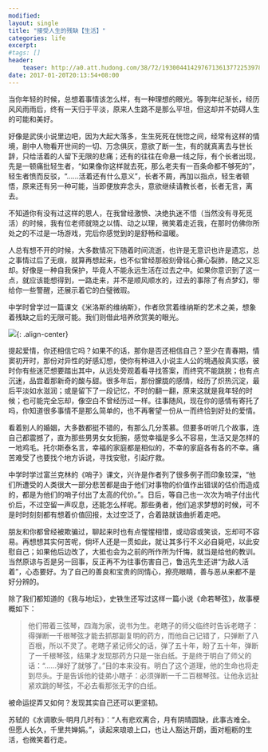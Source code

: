 ```yaml
---
modified:
layout: single
title: "接受人生的残缺【生活】"
categories: life
excerpt:
#tags: []
header:
    teaser: http://a0.att.hudong.com/38/72/19300441429767136137722539786.jpg
date: 2017-01-20T20:13:54+08:00
---
```



当你年轻的时候，总想着事情该怎么样，有一种理想的眼光。等到年纪渐长，经历风风雨雨后，终有一天归于平淡，原来人生路不是那么平坦，但这却并不妨碍人生的可能和美好。

好像是武侠小说里边吧，因为大起大落多，生生死死在恍惚之间，经常有这样的情境，剧中人物看开世间的一切、万念俱灰，意欲了断一生，有的就真离去与世长辞，只给活着的人留下无限的悲痛；还有的往往在命悬一线之际，有个长者出现，先是一顿痛批轻生者，“如果像你这样就去死，那么老夫有一百条命都不够死的”，轻生者愤而反驳，“......活着还有什么意义”，长者不屑，再加以指点，轻生者顿悟，原来还有另一种可能，当即便放弃念头，意欲继续请教长者，长者无言，离去。

不知道你有没有过这样的恩人，在我曾经激愤、决绝执迷不悟（当然没有寻死觅活）的时候，我有位老师就晓之以情、动之以理，微笑着走近我，在那时仿佛你所处之的不过是一场游戏，完后你感觉到的是舒畅和温暖。

人总有想不开的时候，大多数情况下随着时间流逝，也许是无意识也许是遗忘，总之事情过后了无痕，就算再想起来，也不似曾经那般刻骨铭心撕心裂肺，随之又忘却。好像是一种自我保护，毕竟人不能永远生活在过去之中。如果你意识到了这一点，就应该能想得到，一路走来，并不是顺风顺水的，过去的事除了有点梦幻，带给你一些警醒，还展示着它的白璧微瑕。

中学时曾学过一篇课文《米洛斯的维纳斯》，作者欣赏着维纳斯的艺术之美，想象着残缺之后的无限可能。我们则借此培养欣赏美的眼光。

![](http://a0.att.hudong.com/38/72/19300441429767136137722539786.jpg){: .align-center}

提起爱情，你还相信它吗？如果不的话，那你是否还相信自己？至少在青春期，情窦初开时，那份对异性的好感幻想，使你有种进入小说主人公的境遇般真实感，彼时你有些迷茫想要踏出其中，从远处旁观着看寻找答案，而终究不能跳脱；也有点沉迷，品尝着那新奇的酸与甜。很多年后，那份朦胧的感情，经历了炽热沉淀，最后平淡如水滋润；或是留下了一段记忆，不时的翻一翻，原来这就是我年轻的时候；也可能完全忘却，像空白不曾经历过一样。往事随风，现在你的感情有寄托了吗，你知道很多事情不是那么简单的，也不再奢望一份从一而终恰到好处的爱情。

看着别人的婚姻，大多数都挺不错的，有那么几分羡慕。但要多听听几个故事，连自己都震撼了，直为那些男男女女扼腕，感觉幸福是多么不容易，生活又是怎样的一地鸡毛。托尔斯泰名言，幸福的家庭都是相似的，不幸的家庭各有各的不幸。痛苦难受了也要找个地方诉说，寻找安慰，引起疗救。

中学时学过富兰克林的《哨子》课文，兴许是作者列了很多例子而印象较深，“他们所遭受的人类很大一部分悲苦都是由于他们对事物的价值作出错误的估价而造成的，都是为他们的哨子付出了太高的代价。”。日后，等自己也一次次为哨子付出代价后，不过空留一声叹息，还能怎么样呢。那些勇者，他们追求梦想的时候，可不是时时刻刻都有想着价值回报，太过空泛了，合着路就该曲折着走吧。

朋友和你都曾经被欺骗过，聊起来时也有点惺惺相惜，或动容或笑谈，忘却可不容易。再想想其实何苦呢，倘坏人还是一贯如此，就让其多行不义必自毙吧，以此安慰自己；如果他后边改了，大抵也会为之前的所作所为忏悔，就当是给他的教训。当然原谅与否是另一回事，反正再不为往事伤害自己，鲁迅先生还讲“为敌人活着”，心态要好。为了自己的善良和宝贵的同情心，擦亮眼睛，善与恶从来都不是好分辨的。

除了我们都知道的《我与地坛》，史铁生还写过这样一篇小说《命若琴弦》，故事梗概如下：

>他们带着三弦琴，四海为家，说书为生。老瞎子的师父临终时告诉老瞎子：得弹断一千根琴弦才能去抓那副复明的药方，而他自己记错了，只弹断了八百根，所以不灵了。老瞎子紧记师父的话，弹了五十年，盼了五十年，弹断了一千根琴弦，结果才发现那药方只是一张白纸。于是终于明白了师父的话：“……弹好了就够了。”目的本来没有。明白了这个道理，他的生命也将走到尽头。于是告诉他的徒弟小瞎子：必须弹断一千二百根琴弦。让他永远扯紧欢跳的琴弦，不必去看那张无字的白纸。 

被命运捉弄又如何？发现其实自己还可以更坚韧。

苏轼的《水调歌头·明月几时有》：“人有悲欢离合，月有阴晴圆缺，此事古难全。但愿人长久，千里共婵娟。”，读起来琅琅上口，也让人豁达开朗，面对粗粝的生活，也微笑着行走。


